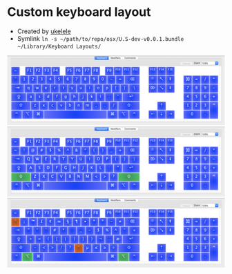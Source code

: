 # Custom keyboard layout

- Created by [ukelele](https://scripts.sil.org/cms/scripts/page.php?site_id=nrsi&id=ukelele)
- Symlink `ln -s ~/path/to/repo/osx/U.S-dev-v0.0.1.bundle ~/Library/Keyboard Layouts/`

![no modifier](./no-modifier.png?raw=true "No modifier")
![shift modifier](./shift-modifier.png?raw=true "Shift modifier")
![alt modifier](./alt-modifier.png?raw=true "Alt modifier")
